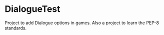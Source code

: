 # DialogueTest
Project to add Dialogue options in games. Also a project to learn the PEP-8 standards.

